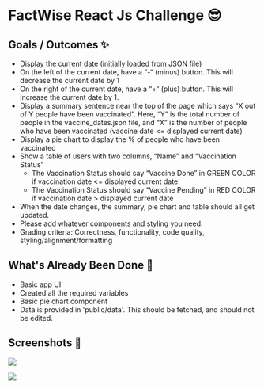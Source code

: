 # FactWise React Js Challenge 😎

## Goals / Outcomes ✨

- Display the current date (initially loaded from JSON file)
- On the left of the current date, have a “-“ (minus) button. This will decrease the current date by 1
- On the right of the current date, have a “+“ (plus) button. This will increase the current date by 1.
- Display a summary sentence near the top of the page which says “X out of Y people have been vaccinated”. Here, “Y” is the total number of people in the vaccine_dates.json file, and “X” is the number of people who have been vaccinated (vaccine date <= displayed current date)
- Display a pie chart to display the % of people who have been vaccinated
- Show a table of users with two columns, “Name” and “Vaccination Status”
  - The Vaccination Status should say “Vaccine Done” in GREEN COLOR if vaccination date <= displayed current date
  - The Vaccination Status should say “Vaccine Pending” in RED COLOR if vaccination date > displayed current date
- When the date changes, the summary, pie chart and table should all get updated.
- Please add whatever components and styling you need.
- Grading criteria: Correctness, functionality, code quality, styling/alignment/formatting

## What's Already Been Done 🏁

- Basic app UI
- Created all the required variables
- Basic pie chart component
- Data is provided in 'public/data'. This should be fetched, and should not be edited.

## Screenshots 🌄

![](https://raw.githubusercontent.com/FactWise/react-js-challenge/main/public/data/img/ss.png?token=AI5XGETU5SWUVZAEN4HRMC3AWCRAE)

![](https://raw.githubusercontent.com/FactWise/react-js-challenge/main/public/data/img/Screenshot.png?token=AI5XGETU5SWUVZAEN4HRMC3AWCRAE)
